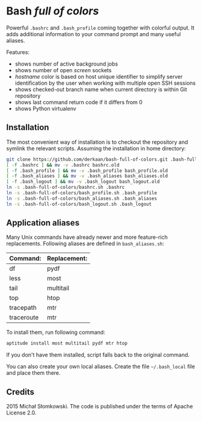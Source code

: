 # Bash *full of colors*

Powerful `.bashrc` and `.bash_profile` coming together with colorful output. It adds additional information
to your command prompt and many useful aliases.

Features:
* shows number of active background jobs
* shows number of open *screen* sockets
* *hostname* color is based on host unique identifier to simplify server identification by the user when working with multiple open SSH sessions
* shows checked-out branch name when current directory is within Git repository
* shows last command return code if it differs from 0
* shows Python virtualenv


## Installation

The most convenient way of installation is to checkout the repository and symlink the relevant scripts.
Assuming the installation in home directory:

```bash
git clone https://github.com/derkaan/bash-full-of-colors.git .bash-full-of-colors
[ -f .bashrc ] && mv -v .bashrc bashrc.old
[ -f .bash_profile ] && mv -v .bash_profile bash_profile.old
[ -f .bash_aliases ] && mv -v .bash_aliases bash_aliases.old
[ -f .bash_logout ] && mv -v .bash_logout bash_logout.old
ln -s .bash-full-of-colors/bashrc.sh .bashrc
ln -s .bash-full-of-colors/bash_profile.sh .bash_profile
ln -s .bash-full-of-colors/bash_aliases.sh .bash_aliases
ln -s .bash-full-of-colors/bash_logout.sh .bash_logout
```


## Application aliases

Many Unix commands have already newer and more feature-rich replacements. Following aliases are defined in
`bash_aliases.sh`:

|Command:       |Replacement:    |
| ------------- | -------------- |
|df             |pydf            |
|less           |most            |
|tail           |multitail       |
|top            |htop            |
|tracepath      |mtr             |
|traceroute     |mtr             |

To install them, run following command:

```bash
aptitude install most multitail pydf mtr htop
```

If you don't have them installed, script falls back to the original command.

You can also create your own local aliases. Create the file `~/.bash_local` file and place them there.

## Credits

2015 Michał Słomkowski. The code is published under the terms of Apache License 2.0.
